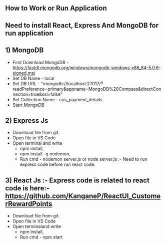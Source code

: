 ## How to Work or Run Application

## Need to install React, Express And MongoDB for run application

## 1) MongoDB
- First Download MongoDB - https://fastdl.mongodb.org/windows/mongodb-windows-x86_64-5.0.6-signed.msi
- Set DB Name - local
- Set DB URL - "mongodb://localhost:27017/?readPreference=primary&appname=MongoDB%20Compass&directConnection=true&ssl=false"
- Set Collection Name - cus_payment_details
- Start MongoDB

## 2) Express Js
- Download file from git.
- Open file in VS Code
- Open terminal and write<br />
     - npm install,<br />
     - npm install -g nodemon,<br />
     - Run cmd - nodemon server.js or node server.js :- Need to run express code before run react code.

## 3) React Js :- Express code is related to react code is here:- https://github.com/KanganeP/ReactUI_CustomerRewardPoints
- Download file from git.
- Open file in VS Code
- Open terminaland write<br />
     - npm install,<br />
     - Run cmd - npm start
